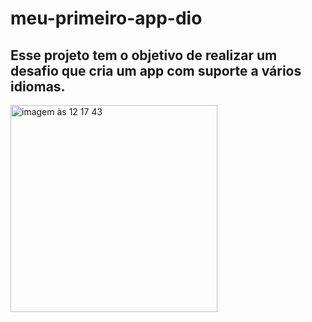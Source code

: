 # meu-primeiro-app-dio

## Esse projeto tem o objetivo de realizar um desafio que cria um app com suporte a vários idiomas.

<img width="331" alt="imagem às 12 17 43" src="https://github.com/digitalinnovationone/meu-primeiro-app-dio/assets/114451088/b634da57-d2ec-47f1-b06b-f2c4c144832a">
